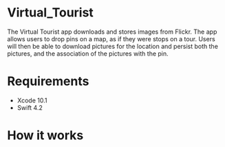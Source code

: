 # Virtual_Tourist
The Virtual Tourist app downloads and stores images from Flickr. The app allows users to drop pins on a map, as if they were stops on a tour. Users will then be able to download pictures for the location and persist both the pictures, and the association of the pictures with the pin.


# Requirements
* Xcode 10.1
* Swift 4.2

# How it works
